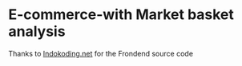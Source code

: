 <h1>E-commerce-with Market basket analysis</h1>

Thanks to <a href="https://github.com/gieart87/theme-indomarket">Indokoding.net</a> for the Frondend source code
